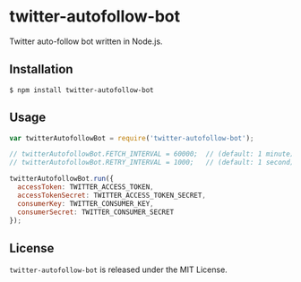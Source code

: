 # twitter-autofollow-bot

Twitter auto-follow bot written in Node.js.

## Installation

    $ npm install twitter-autofollow-bot

## Usage

```js
var twitterAutofollowBot = require('twitter-autofollow-bot');

// twitterAutofollowBot.FETCH_INTERVAL = 60000;  // (default: 1 minute)
// twitterAutofollowBot.RETRY_INTERVAL = 1000;   // (default: 1 second)

twitterAutofollowBot.run({
  accessToken: TWITTER_ACCESS_TOKEN,
  accessTokenSecret: TWITTER_ACCESS_TOKEN_SECRET,
  consumerKey: TWITTER_CONSUMER_KEY,
  consumerSecret: TWITTER_CONSUMER_SECRET
});
```

## License

  `twitter-autofollow-bot` is released under the MIT License.
